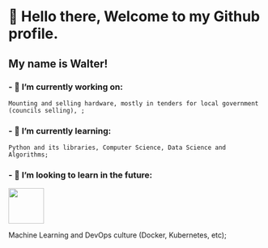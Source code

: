 # 🖖 Hello there, Welcome to my Github profile.

##              My name is Walter!

### - 🔭 I’m currently working on:
    Mounting and selling hardware, mostly in tenders for local government (councils selling), ;

### - 🌱 I’m currently learning:
    Python and its libraries, Computer Science, Data Science and Algorithms;

### - 🚀 I’m looking to learn in the future: 
<img loading="lazy" src="https://cdn.jsdelivr.net/gh/devicons/devicon/icons/django/django-plain-wordmark.svg" width="70" height="70" />
          
          

 Machine Learning and DevOps culture (Docker, Kubernetes, etc); 

<!--
**swmeme/swmeme** is a ✨ _special_ ✨ repository because its `README.md` (this file) appears on your GitHub profile.

Here are some ideas to get you started:


- 🤔 I'm looking for help with Data Science projects approach, and any tips on self-taught programming;
- 💬 Ask me about ...
- 📫 How to reach me: ...
- 😄 Pronouns: He/him...
- ⚡ Fun fact: ...
-->
